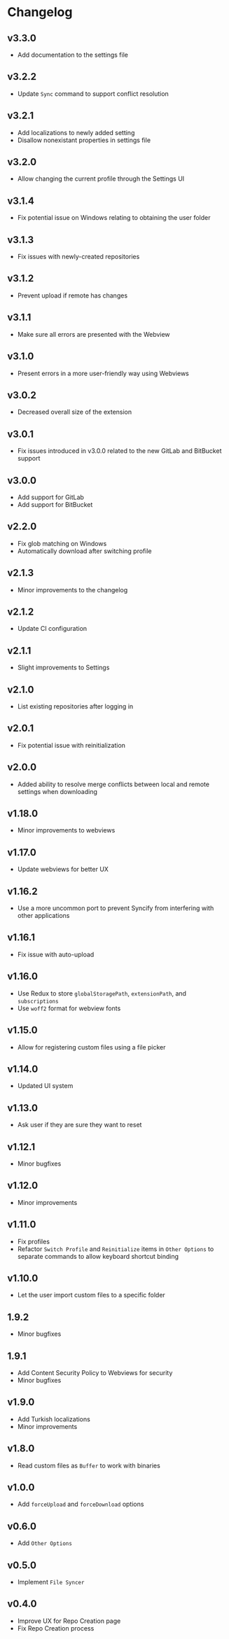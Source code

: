 # Changelog

## v3.3.0

- Add documentation to the settings file

## v3.2.2

- Update `Sync` command to support conflict resolution

## v3.2.1

- Add localizations to newly added setting
- Disallow nonexistant properties in settings file

## v3.2.0

- Allow changing the current profile through the Settings UI

## v3.1.4

- Fix potential issue on Windows relating to obtaining the user folder

## v3.1.3

- Fix issues with newly-created repositories

## v3.1.2

- Prevent upload if remote has changes

## v3.1.1

- Make sure all errors are presented with the Webview

## v3.1.0

- Present errors in a more user-friendly way using Webviews

## v3.0.2

- Decreased overall size of the extension

## v3.0.1

- Fix issues introduced in v3.0.0 related to the new GitLab and BitBucket support

## v3.0.0

- Add support for GitLab
- Add support for BitBucket

## v2.2.0

- Fix glob matching on Windows
- Automatically download after switching profile

## v2.1.3

- Minor improvements to the changelog

## v2.1.2

- Update CI configuration

## v2.1.1

- Slight improvements to Settings

## v2.1.0

- List existing repositories after logging in

## v2.0.1

- Fix potential issue with reinitialization

## v2.0.0

- Added ability to resolve merge conflicts between local and remote settings when downloading

## v1.18.0

- Minor improvements to webviews

## v1.17.0

- Update webviews for better UX

## v1.16.2

- Use a more uncommon port to prevent Syncify from interfering with other applications

## v1.16.1

- Fix issue with auto-upload

## v1.16.0

- Use Redux to store `globalStoragePath`, `extensionPath`, and `subscriptions`
- Use `woff2` format for webview fonts

## v1.15.0

- Allow for registering custom files using a file picker

## v1.14.0

- Updated UI system

## v1.13.0

- Ask user if they are sure they want to reset

## v1.12.1

- Minor bugfixes

## v1.12.0

- Minor improvements

## v1.11.0

- Fix profiles
- Refactor `Switch Profile` and `Reinitialize` items in `Other Options` to separate commands to allow keyboard shortcut binding

## v1.10.0

- Let the user import custom files to a specific folder

## 1.9.2

- Minor bugfixes

## 1.9.1

- Add Content Security Policy to Webviews for security
- Minor bugfixes

## v1.9.0

- Add Turkish localizations
- Minor improvements

## v1.8.0

- Read custom files as `Buffer` to work with binaries

## v1.0.0

- Add `forceUpload` and `forceDownload` options

## v0.6.0

- Add `Other Options`

## v0.5.0

- Implement `File Syncer`

## v0.4.0

- Improve UX for Repo Creation page
- Fix Repo Creation process
